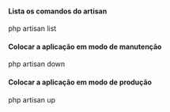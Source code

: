 #### Lista os comandos do artisan
php artisan list

#### Colocar a aplicação em modo de manutenção 
php artisan down

#### Colocar a aplicação em modo de produção 
php artisan up